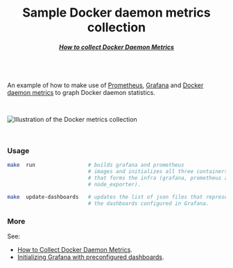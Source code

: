 <h1 align="center">Sample Docker daemon metrics collection</h1>

<h5 align="center">
  <a href="https://ops.tips/gists/how-to-collect-docker-daemon-metrics/">
    How to collect Docker Daemon Metrics
  </a>
</h5>

<br />
<br />


An example of how to make use of [Prometheus](https://prometheus.io/), [Grafana](https://grafana.com/) and [Docker daemon metrics](https://docs.docker.com/config/thirdparty/prometheus/) to graph Docker daemon statistics.

<br />

![Illustration of the Docker metrics collection](https://ops.tips/gists/-/images/docker-daemon-grafana-metrics.png)

<br />

### Usage

```sh
make  run                 # builds grafana and prometheus 
                          # images and initializes all three containers 
                          # that forms the infra (grafana, prometheus and 
                          # node_exporter).  

make  update-dashboards   # updates the list of json files that represent
                          # the dashboards configured in Grafana.

```

### More

See:

- [How to Collect Docker Daemon Metrics]().
- [Initializing Grafana with preconfigured dashboards](https://ops.tips/blog/initialize-grafana-with-preconfigured-dashboards/).
